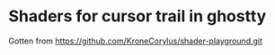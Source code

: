 # Shaders for cursor trail in ghostty

Gotten from https://github.com/KroneCorylus/shader-playground.git
